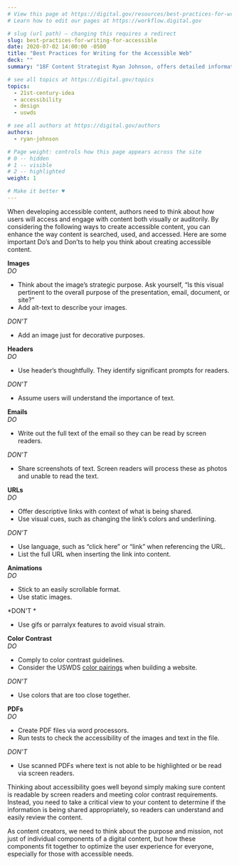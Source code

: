 ```yaml
---
# View this page at https://digital.gov/resources/best-practices-for-writing-for-accessible
# Learn how to edit our pages at https://workflow.digital.gov

# slug (url path) — changing this requires a redirect
slug: best-practices-for-writing-for-accessible
date: 2020-07-02 14:00:00 -0500
title: "Best Practices for Writing for the Accessible Web"
deck: ""
summary: "18F Content Strategist Ryan Johnson, offers detailed information on ways to make your online information, including web pages, presentations, emails, or pdfs, accessible for those with auditory and visual needs."

# see all topics at https://digital.gov/topics
topics: 
  - 21st-century-idea
  - accessibility
  - design
  - uswds

# see all authors at https://digital.gov/authors
authors: 
  - ryan-johnson

# Page weight: controls how this page appears across the site
# 0 -- hidden
# 1 -- visible
# 2 -- highlighted
weight: 1

# Make it better ♥
---
```


When developing accessible content, authors need to think about how users will access and engage with content both visually or auditorily. By considering the following ways to create accessible content, you can enhance the way content is searched, used, and accessed. Here are some important Do’s and Don’ts to help you think about creating accessible content.

**Images**<br/>
*DO* <br/>
- Think about the image’s strategic purpose. Ask yourself, “Is this visual pertinent to the overall purpose of the presentation, email, document, or site?”<br/>
- Add alt-text to describe your images.

*DON'T*<br/>
- Add an image just for decorative purposes.

    
**Headers**<br/>
*DO*<br/>
- Use header’s thoughtfully. They identify significant prompts for readers.

*DON'T*<br/>
- Assume users will understand the importance of text.

    
**Emails**<br/>
*DO*<br/>
* Write out the full text of the email so they can be read by screen readers.

*DON'T*<br/>
* Share screenshots of text. Screen readers will process these as photos and unable to read the text.


**URLs**<br/>
*DO*  <br/>
- Offer descriptive links with context of what is being shared.<br/>
- Use visual cues, such as changing the link’s colors and underlining.

*DON'T*<br/>
- Use language, such as “click here” or “link” when referencing the URL. <br/>
- List the full URL when inserting the link into content.


**Animations**<br/>
*DO*<br/>
- Stick to an easily scrollable format.<br/>
- Use static images.

*DON'T *<br/>
- Use gifs or parralyx features to avoid visual strain.
    
    
**Color Contrast**<br/>
*DO*<br/>
- Comply to color contrast guidelines.<br/>
- Consider the USWDS [color pairings](https://designsystem.digital.gov/design-tokens/color/overview/#color-and-accessibility) when building a website.

*DON'T*<br/>
- Use colors that are too close together.

**PDFs**<br/>
*DO*<br/>
- Create PDF files via word processors.<br/>
- Run tests to check the accessibility of the images and text in the file.

*DON'T*<br/>
- Use scanned PDFs where text is not able to be highlighted or be read via screen readers.

Thinking about accessibility goes well beyond simply making sure content is readable by screen readers and meeting color contrast requirements. Instead, you need to take a critical view to your content to determine if the information is being shared appropriately, so readers can understand and easily review the content. 

As content creators, we need to think about the purpose and mission, not just of individual components of a digital content, but how these components fit together to optimize the user experience for everyone, especially for those with accessible needs. 

